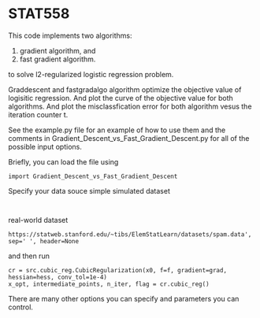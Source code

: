 # STAT558
This code implements two algorithms: 

1. gradient algorithm, and
2. fast gradient algorithm.

to solve l2-regularized logistic regression problem.

Graddescent and fastgradalgo algorithm optimize the objective value of logisitic regression. And plot the curve of the objective value for both algorithms. And plot the misclassfication error for both algorithm vesus the iteration counter t.

See the example.py file for an example of how to use them and the comments in Gradient_Descent_vs_Fast_Gradient_Descent.py for all of the possible input options.

Briefly, you can load the file using
```
import Gradient_Descent_vs_Fast_Gradient_Descent
```

Specify your data souce
simple simulated dataset
```


```
real-world dataset
```
https://statweb.stanford.edu/~tibs/ElemStatLearn/datasets/spam.data', sep=' ', header=None
```
and then run
```
cr = src.cubic_reg.CubicRegularization(x0, f=f, gradient=grad, hessian=hess, conv_tol=1e-4)
x_opt, intermediate_points, n_iter, flag = cr.cubic_reg()
```

There are many other options you can specify and parameters you can control.
